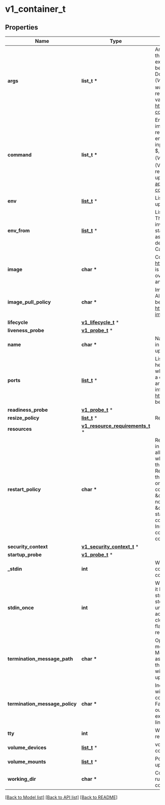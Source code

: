 # v1_container_t

## Properties
Name | Type | Description | Notes
------------ | ------------- | ------------- | -------------
**args** | **list_t \*** | Arguments to the entrypoint. The container image&#39;s CMD is used if this is not provided. Variable references $(VAR_NAME) are expanded using the container&#39;s environment. If a variable cannot be resolved, the reference in the input string will be unchanged. Double $$ are reduced to a single $, which allows for escaping the $(VAR_NAME) syntax: i.e. \&quot;$$(VAR_NAME)\&quot; will produce the string literal \&quot;$(VAR_NAME)\&quot;. Escaped references will never be expanded, regardless of whether the variable exists or not. Cannot be updated. More info: https://kubernetes.io/docs/tasks/inject-data-application/define-command-argument-container/#running-a-command-in-a-shell | [optional] 
**command** | **list_t \*** | Entrypoint array. Not executed within a shell. The container image&#39;s ENTRYPOINT is used if this is not provided. Variable references $(VAR_NAME) are expanded using the container&#39;s environment. If a variable cannot be resolved, the reference in the input string will be unchanged. Double $$ are reduced to a single $, which allows for escaping the $(VAR_NAME) syntax: i.e. \&quot;$$(VAR_NAME)\&quot; will produce the string literal \&quot;$(VAR_NAME)\&quot;. Escaped references will never be expanded, regardless of whether the variable exists or not. Cannot be updated. More info: https://kubernetes.io/docs/tasks/inject-data-application/define-command-argument-container/#running-a-command-in-a-shell | [optional] 
**env** | [**list_t**](v1_env_var.md) \* | List of environment variables to set in the container. Cannot be updated. | [optional] 
**env_from** | [**list_t**](v1_env_from_source.md) \* | List of sources to populate environment variables in the container. The keys defined within a source must be a C_IDENTIFIER. All invalid keys will be reported as an event when the container is starting. When a key exists in multiple sources, the value associated with the last source will take precedence. Values defined by an Env with a duplicate key will take precedence. Cannot be updated. | [optional] 
**image** | **char \*** | Container image name. More info: https://kubernetes.io/docs/concepts/containers/images This field is optional to allow higher level config management to default or override container images in workload controllers like Deployments and StatefulSets. | [optional] 
**image_pull_policy** | **char \*** | Image pull policy. One of Always, Never, IfNotPresent. Defaults to Always if :latest tag is specified, or IfNotPresent otherwise. Cannot be updated. More info: https://kubernetes.io/docs/concepts/containers/images#updating-images | [optional] 
**lifecycle** | [**v1_lifecycle_t**](v1_lifecycle.md) \* |  | [optional] 
**liveness_probe** | [**v1_probe_t**](v1_probe.md) \* |  | [optional] 
**name** | **char \*** | Name of the container specified as a DNS_LABEL. Each container in a pod must have a unique name (DNS_LABEL). Cannot be updated. | 
**ports** | [**list_t**](v1_container_port.md) \* | List of ports to expose from the container. Not specifying a port here DOES NOT prevent that port from being exposed. Any port which is listening on the default \&quot;0.0.0.0\&quot; address inside a container will be accessible from the network. Modifying this array with strategic merge patch may corrupt the data. For more information See https://github.com/kubernetes/kubernetes/issues/108255. Cannot be updated. | [optional] 
**readiness_probe** | [**v1_probe_t**](v1_probe.md) \* |  | [optional] 
**resize_policy** | [**list_t**](v1_container_resize_policy.md) \* | Resources resize policy for the container. | [optional] 
**resources** | [**v1_resource_requirements_t**](v1_resource_requirements.md) \* |  | [optional] 
**restart_policy** | **char \*** | RestartPolicy defines the restart behavior of individual containers in a pod. This field may only be set for init containers, and the only allowed value is \&quot;Always\&quot;. For non-init containers or when this field is not specified, the restart behavior is defined by the Pod&#39;s restart policy and the container type. Setting the RestartPolicy as \&quot;Always\&quot; for the init container will have the following effect: this init container will be continually restarted on exit until all regular containers have terminated. Once all regular containers have completed, all init containers with restartPolicy \&quot;Always\&quot; will be shut down. This lifecycle differs from normal init containers and is often referred to as a \&quot;sidecar\&quot; container. Although this init container still starts in the init container sequence, it does not wait for the container to complete before proceeding to the next init container. Instead, the next init container starts immediately after this init container is started, or after any startupProbe has successfully completed. | [optional] 
**security_context** | [**v1_security_context_t**](v1_security_context.md) \* |  | [optional] 
**startup_probe** | [**v1_probe_t**](v1_probe.md) \* |  | [optional] 
**_stdin** | **int** | Whether this container should allocate a buffer for stdin in the container runtime. If this is not set, reads from stdin in the container will always result in EOF. Default is false. | [optional] 
**stdin_once** | **int** | Whether the container runtime should close the stdin channel after it has been opened by a single attach. When stdin is true the stdin stream will remain open across multiple attach sessions. If stdinOnce is set to true, stdin is opened on container start, is empty until the first client attaches to stdin, and then remains open and accepts data until the client disconnects, at which time stdin is closed and remains closed until the container is restarted. If this flag is false, a container processes that reads from stdin will never receive an EOF. Default is false | [optional] 
**termination_message_path** | **char \*** | Optional: Path at which the file to which the container&#39;s termination message will be written is mounted into the container&#39;s filesystem. Message written is intended to be brief final status, such as an assertion failure message. Will be truncated by the node if greater than 4096 bytes. The total message length across all containers will be limited to 12kb. Defaults to /dev/termination-log. Cannot be updated. | [optional] 
**termination_message_policy** | **char \*** | Indicate how the termination message should be populated. File will use the contents of terminationMessagePath to populate the container status message on both success and failure. FallbackToLogsOnError will use the last chunk of container log output if the termination message file is empty and the container exited with an error. The log output is limited to 2048 bytes or 80 lines, whichever is smaller. Defaults to File. Cannot be updated. | [optional] 
**tty** | **int** | Whether this container should allocate a TTY for itself, also requires &#39;stdin&#39; to be true. Default is false. | [optional] 
**volume_devices** | [**list_t**](v1_volume_device.md) \* | volumeDevices is the list of block devices to be used by the container. | [optional] 
**volume_mounts** | [**list_t**](v1_volume_mount.md) \* | Pod volumes to mount into the container&#39;s filesystem. Cannot be updated. | [optional] 
**working_dir** | **char \*** | Container&#39;s working directory. If not specified, the container runtime&#39;s default will be used, which might be configured in the container image. Cannot be updated. | [optional] 

[[Back to Model list]](../README.md#documentation-for-models) [[Back to API list]](../README.md#documentation-for-api-endpoints) [[Back to README]](../README.md)


